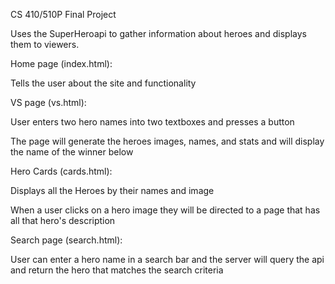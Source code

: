 CS 410/510P Final Project

Uses the SuperHeroapi to gather information about heroes and displays them to viewers.

Home page (index.html):

  Tells the user about the site and functionality

VS page (vs.html):

  User enters two hero names into two textboxes and presses a button
  
  The page will generate the heroes images, names, and stats and will display the name of the winner below
  
Hero Cards (cards.html):

  Displays all the Heroes by their names and image
  
  When a user clicks on a hero image they will be directed to a page that has all that hero's description
  
Search page (search.html):

  User can enter a hero name in a search bar and the server will query the api and return the hero that matches the search criteria
